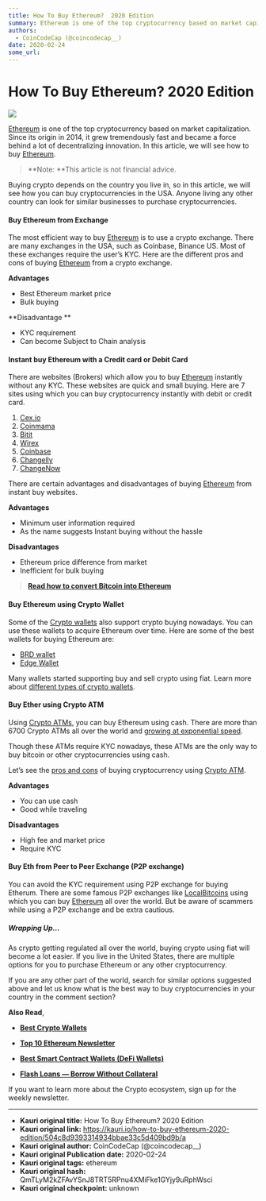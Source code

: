 ```yaml
---
title: How To Buy Ethereum?  2020 Edition 
summary: Ethereum is one of the top cryptocurrency based on market capitalization. Since its origin in 2014, it grew tremendously fast and became a force behind a lot of
authors:
  - CoinCodeCap (@coincodecap__)
date: 2020-02-24
some_url: 
---
```


# How To Buy Ethereum?  2020 Edition 

![](https://ipfs.infura.io/ipfs/QmXJNbeRBUreDYQXF3nG8qaPVir4td7JVPQrU5E3xVyrQj)


[Ethereum](https://blog.coincodecap.com/tag/ethereum/) is one of the top cryptocurrency based on market capitalization. Since its origin in 2014, it grew tremendously fast and became a force behind a lot of decentralizing innovation. In this article, we will see how to buy [Ethereum](https://blog.coincodecap.com/tag/ethereum/). 

> **Note: **This article is not financial advice. 

Buying crypto depends on the country you live in, so in this article, we will see how you can buy cryptocurrencies in the USA. Anyone living any other country can look for similar businesses to purchase cryptocurrencies. 

#### Buy Ethereum from Exchange

The most efficient way to buy [Ethereum](https://blog.coincodecap.com/tag/ethereum/) is to use a crypto exchange. There are many exchanges in the USA, such as Coinbase, Binance US. Most of these exchanges require the user’s KYC. Here are the different pros and cons of buying [Ethereum](https://blog.coincodecap.com/tag/ethereum/) from a crypto exchange.

**Advantages**

*   Best Ethereum market price
*   Bulk buying 

**Disadvantage **

*   KYC requirement
*   Can become Subject to Chain analysis 

#### Instant buy Ethereum with a Credit card or Debit Card

There are websites (Brokers) which allow you to buy [Ethereum](https://blog.coincodecap.com/tag/ethereum/) instantly without any KYC. These websites are quick and small buying. Here are 7 sites using which you can buy cryptocurrency instantly with debit or credit card. 

1.  [Cex.io](https://cex.io/)
2.  [Coinmama](https://www.coinmama.com/?utm_source=coincodecap.com)
3.  [Bitit](https://bitit.io/?utm_source=coincodecap.com)
4.  [Wirex](https://wirexapp.com/global?utm_source=coincodecap.com)
5.  [Coinbase](https://www.coinbase.com/?utm_source=coincodecap.com)
6.  [Changelly](https://changelly.com/?utm_source=coincodecap.com)
7.  [ChangeNow](https://changenow.io/?utm_source=coincodecap.com)

There are certain advantages and disadvantages of buying [Ethereum](https://blog.coincodecap.com/tag/ethereum/) from instant buy websites.

**Advantages**

*   Minimum user information required
*   As the name suggests Instant buying without the hassle

**Disadvantages**

*   Ethereum price difference from market
*   Inefficient for bulk buying

> [**Read how to convert Bitcoin into Ethereum**](https://blog.coincodecap.com/convert-bitcoin-best-crypto-exchange-services/)

#### Buy Ethereum using Crypto Wallet

Some of the [Crypto wallets](https://blog.coincodecap.com/tag/crypto-wallet/) also support crypto buying nowadays. You can use these wallets to acquire Ethereum over time. Here are some of the best wallets for buying Ethereum are:

*   [BRD wallet](https://brd.com/?utm_source=coincodecap.com)
*   [Edge Wallet](https://edge.app/?utm_source=coincodecap.com)

Many wallets started supporting buy and sell crypto using fiat. Learn more about [different types of crypto wallets](https://blog.coincodecap.com/different-types-of-crypto-wallets/).

#### Buy Ether using Crypto ATM

Using [Crypto ATMs](https://blog.coincodecap.com/tag/crypto-atm/), you can buy Ethereum using cash. There are more than 6700 Crypto ATMs all over the world and [growing at exponential speed](https://blog.coincodecap.com/bitcoin-atm-stats/). 

Though these ATMs require KYC nowadays, these ATMs are the only way to buy bitcoin or other cryptocurrencies using cash.

Let’s see the [pros and cons](https://blog.coincodecap.com/bitcoin-atm-pros-and-cons/) of buying cryptocurrency using [Crypto ATM](https://blog.coincodecap.com/tag/crypto-atm/). 

**Advantages**

*   You can use cash
*   Good while traveling

**Disadvantages**

*   High fee and market price
*   Require KYC

#### Buy Eth from Peer to Peer Exchange (P2P exchange) 

You can avoid the KYC requirement using P2P exchange for buying Etherum. There are some famous P2P exchanges like [LocalBitcoins](https://localbitcoins.com/?utm_source=coincodecap.com) using which you can buy [Ethereum](https://blog.coincodecap.com/tag/ethereum/) all over the world. But be aware of scammers while using a P2P exchange and be extra cautious. 

##### Wrapping Up…

As crypto getting regulated all over the world, buying crypto using fiat will become a lot easier. If you live in the United States, there are multiple options for you to purchase Ethereum or any other cryptocurrency.

If you are any other part of the world, search for similar options suggested above and let us know what is the best way to buy cryptocurrencies in your country in the comment section?

**Also Read**,

*   **[Best Crypto Wallets](https://blog.coincodecap.com/best-crypto-wallets-app/)**

*   [**Top 10 Ethereum Newsletter**](https://blog.coincodecap.com/ethereum-newsletters/)

*   **[Best Smart Contract Wallets (DeFi Wallets)](https://blog.coincodecap.com/best-smart-contract-wallet/)**

*   [**Flash Loans — Borrow Without Collateral**](https://blog.coincodecap.com/what-are-flash-loans-on-ethereum/)

If you want to learn more about the Crypto ecosystem, sign up for the weekly newsletter.


---

- **Kauri original title:** How To Buy Ethereum?  2020 Edition 
- **Kauri original link:** https://kauri.io/how-to-buy-ethereum-2020-edition/504c8d9393314934bbae33c5d409bd9b/a
- **Kauri original author:** CoinCodeCap (@coincodecap__)
- **Kauri original Publication date:** 2020-02-24
- **Kauri original tags:** ethereum
- **Kauri original hash:** QmTLyM2kZFAvYSnJ8TRT5RPnu4XMiFke1GYjy9uRphWsci
- **Kauri original checkpoint:** unknown




